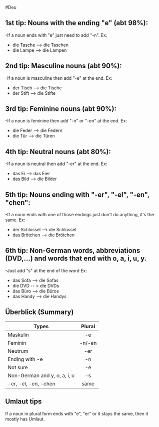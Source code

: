 #Deu
## 1st tip: Nouns with the ending "e" (abt 98%):

-If a noun ends with "e" just need to add "-n".
Ex: 
+ die Tasche --> die Taschen
+ die Lampe --> die Lampen

## 2nd tip: Masculine nouns (abt 90%):

-If a noun is masculine then add "-e" at the end.
Ex:
+ der Tisch --> die Tische
+ der Stift --> die Stifte

## 3rd tip: Feminine nouns (abt 90%):

-If a noun is feminine then add "-n" or "-en" at the end.
Ex:
+ die Feder --> die Federn
+ die Tür --> die Türen

## 4th tip: Neutral nouns (abt 80%):

-If a noun is neutral then add "-er" at the end.
Ex:
+ das Ei --> das Eier
+ das Bild --> die Bilder

## 5th tip: Nouns ending with "-er", "-el", "-en", "chen":

-If a noun ends with one of those endings just don't do anything, it's the same.
Ex:
- der Schlüssel --> die Schlüssel
- das Brötchen --> die Brötchen

## 6th tip: Non-German words, abbreviations (DVD,...) and words that end with o, a, i, u, y.

-Just add "s" at the end of the word
Ex:
- das Sofa --> die Sofas
- die DVD -- > die DVDs
- das Büro --> die Büros
- das Handy --> die Handys

## Überblick (Summary)

| Types                        | Plural |
| ---------------------------- | :----: |
| Maskulin                     |   -e   |
| Feminin                      | -n/-en |
| Neutrum                      |  -er   |
| Ending with -e               |   -n   |
| Not sure                     |   -e   |
| Non-German and y, o, a, i, u |   -s   |
| -er, -el, -en, -chen         |  same  |

## Umlaut tips

If a noun in plural form ends with "e", "er" or it stays the same, then it mostly has Umlaut.









